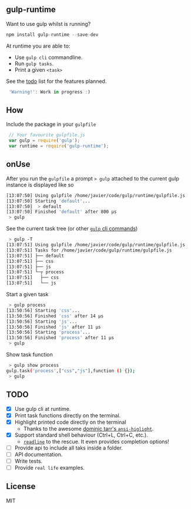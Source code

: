 ## gulp-runtime

 Want to use gulp whilst is running?

```js
npm install gulp-runtime --save-dev
```

 At runtime you are able to:
  - Use `gulp cli` commandline.
  - Run `gulp tasks`.
  - Print a given `<task>`

 See the [todo](#todo) list for the features planned.

 ```js
  'Warning!': Work in progress :)
 ```


## How

Include the package in your `gulpfile`

```js
 // Your favourite gulpfile.js
 var gulp = require('gulp');
 var runtime = require('gulp-runtime');
```

## onUse

After you run the `gulpfile` a prompt ` > gulp ` attached to the current gulp instance is displayed like so

```bash
[13:07:50] Using gulpfile /home/javier/code/gulp/runtime/gulpfile.js
[13:07:50] Starting 'default'...
[13:07:50]  > default
[13:07:50] Finished 'default' after 800 μs
 > gulp
```


See the current task tree (or other [`gulp` cli commands](https://github.com/gulpjs/gulp/blob/master/docs/CLI.md))
```bash
 > gulp -T
[13:07:51] Using gulpfile /home/javier/code/gulp/runtime/gulpfile.js
[13:07:51] Tasks for /home/javier/code/gulp/runtime/gulpfile.js
[13:07:51] ├── default
[13:07:51] ├── css
[13:07:51] ├── js
[13:07:51] └─┬ process
[13:07:51]   ├── css
[13:07:51]   └── js
```
Start a given task
```bash
 > gulp process
[13:50:56] Starting 'css'...
[13:50:56] Finished 'css' after 14 μs
[13:50:56] Starting 'js'...
[13:50:56] Finished 'js' after 11 μs
[13:50:56] Starting 'process'...
[13:50:56] Finished 'process' after 11 μs
 > gulp
```

Show task function
``` bash
 > gulp show process
gulp.task('process',["css","js"],function () {});
 > gulp
```

## TODO

 - [X] Use gulp cli at runtime.
 - [X] Print task functions directly on the terminal.
 - [X] Highlight printed code directly on the terminal
      * Thanks to the awesome [dominic tarr's `ansi-higlight`](https://github.com/dominictarr/ansi-highlight).
 - [X] Support standard shell behaviour (Ctrl+L, Ctrl+C, etc.).
    * [`readline`](http://nodejs.org/api/readline.html) to the rescue. It even provides completion options!
 - [ ] Provide api to include all taks inside a folder.
 - [ ] API documentation.
 - [ ] Write tests.
 - [ ] Provide `real life` examples.

## License

MIT
